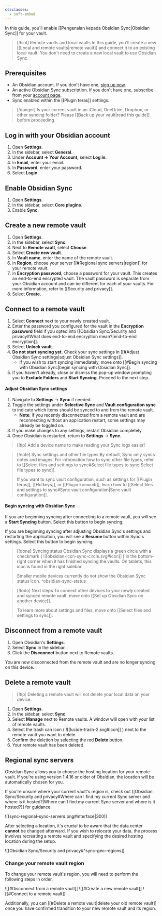 ```yaml
---
cssclasses:
  - soft-embed
---
```



In this guide, you'll enable [[Pengenalan kepada Obsidian Sync|Obsidian Sync]] for your vault.

> [!hint] Remote vaults and local vaults
> In this guide, you'll create a new [[Local and remote vaults|remote vault]] and connect it to an existing local vault. You don't need to create a new local vault to use Obsidian Sync.

## Prerequisites

- An Obsidian account. If you don't have one, [sign up now](https://obsidian.md/account#mode=signup).
- An active Obsidian Sync subscription. If you don't have one, subscribe from your [account page](https://obsidian.md/account).
- Sync enabled within the [[Plugin teras]] settings. 

> [!danger] Is your current vault in an iCloud, OneDrive, Dropbox, or other syncing folder? Please [[Back up your vault|read this guide]] before proceeding.

## Log in with your Obsidian account

1. Open **Settings**.
2. In the sidebar, select **General**.
3. Under **Account → Your Account**, select **Log in**.
4. In **Email**, enter your email.
5. In **Password**, enter your password.
6. Select **Login**.
## Enable Obsidian Sync

1. Open **Settings**.
2. In the sidebar, select **Core plugins**.
3. Enable **Sync**.

## Create a new remote vault

1. Open **Settings**.
2. In the sidebar, select **Sync**.
3. Next to **Remote vault**, select **Choose**.
4. Select **Create new vault**.
5. In **Vault name**, enter the name of the remote vault.
6. In **Region**, choose your server [[#Regional sync servers|region]] for your remote vault. 
7. In **Encryption password**, choose a password for your vault. This creates an end-to-end encrypted vault. The vault password is separate from your Obsidian account and can be different for each of your vaults. For more information, refer to [[Security and privacy]].
8. Select **Create**.

## Connect to a remote vault

1. Select **Connect** next to your newly created vault.
2. Enter the password you configured for the vault in the **Encryption password** field if you opted into [[Obsidian Sync/Security and privacy#What does end-to-end encryption mean?|end-to-end encryption]].
3. Select **Unlock vault**.
4. **Do not start syncing yet.** Check your sync settings in [[#Adjust Obsidian Sync settings|adjust Obsidian Sync settings]].
    - If you wish to start syncing immediately, move onto [[#Begin syncing with Obsidian Sync|begin syncing with Obsidian Sync]].
5. If you haven't already, close or dismiss the pop-up window prompting you to **Exclude Folders** and **Start Syncing**. Proceed to the next step.

#### Adjust Obsidian Sync settings

1. Navigate to **Settings** → **Sync** if needed.
2. Toggle the settings under **Selective Sync** and **Vault configuration sync** to indicate which items should be synced to and from the remote vault.
    - **Note**: If you recently disconnected from a remote vault and are reconnecting without an application restart, some settings may already be toggled on.
3. If you make changes to any settings, restart Obsidian completely.
4. Once Obsidian is restarted, return to **Settings** → **Sync**.

> [!tip] Add a device name to make reading your Sync logs easier!

> [!note] Sync settings and other file types
> By default, Sync only syncs notes and images. For information how to sync other file types, refer to [[Select files and settings to sync#Select file types to sync|Select file types to sync]].
>
> If you want to sync vault configuration, such as settings for [[Plugin teras]], [[Hotkeys]], or [[Plugin komuniti]], learn how to [[Select files and settings to sync#Sync vault configuration|Sync vault configuration]].

#### Begin syncing with Obsidian Sync

If you are beginning syncing after connecting to a remote vault, you will see a **Start Syncing** button. Select this button to begin syncing.

If you are beginning syncing after adjusting Obsidian Sync's settings and restarting the application, you will see a **Resume** button within Sync's settings. Select this button to begin syncing.

> [!done] Syncing status
> Obsidian Sync displays a green circle with a checkmark ( ![[obsidian-icon-sync-circle.svg#icon]] ) in the bottom-right corner when it has finished syncing the vaults. On tablets, this icon is found in the right sidebar. 
>
> Smaller mobile devices currently do not show the Obsidian Sync status icon.
^obsidian-sync-status

> [!todo] Next steps
> To connect other devices to your newly created and synced remote vault, move onto [[Set up Obsidian Sync on another device]].
>
> To learn more about settings and files, move onto [[Select files and settings to sync]].

## Disconnect from a remote vault

1. Open Obsidian's **Settings**.
2. Select **Sync** in the sidebar.
3. Click the **Disconnect** button next to Remote vaults.

You are now disconnected from the remote vault and are no longer syncing on this device.

## Delete a remote vault

> [!tip] Deleting a remote vault will not delete your local data on your device.

1. Open **Settings**.
2. In the sidebar, select **Sync**.
3. Select **Manage** next to Remote vaults. A window will open with your list of remote vaults.
4. Select the trash can icon ( ![[lucide-trash-2.svg#icon]] ) next to the remote vault you want to delete.
5. Confirm the deletion by selecting the red **Delete** button.
6. Your remote vault has been deleted.

## Regional sync servers

Obsidian Sync allows you to choose the hosting location for your remote vault. If you're using version 1.4.16 or older of Obsidian, the location will be automatically chosen for you.

If you're unsure where your current vault's region is, check out [[Obsidian Sync/Security and privacy#Where can I find my current Sync server and where is it hosted?|Where can I find my current Sync server and where is it hosted?]] for guidance.

![[sync-regional-sync-servers.png#interface|300]]

After selecting a location, it's crucial to be aware that the data center **cannot** be changed afterward. If you wish to relocate your data, the process involves recreating a remote vault and specifying the desired hosting location during the setup.

![[Obsidian Sync/Security and privacy#^sync-geo-regions]]

### Change your remote vault region

To change your remote vault's region, you will need to perform the following steps in order.

![[#Disconnect from a remote vault]]
![[#Create a new remote vault]]
![[#Connect to a remote vault]]

Additionally, you can [[#Delete a remote vault|delete your old remote vault]] once you have confirmed transition to your new remote vault and its region. 

